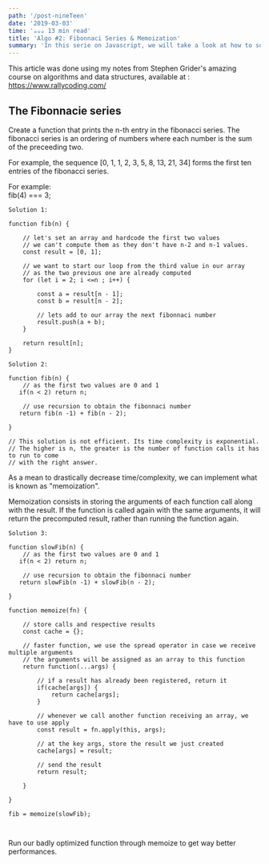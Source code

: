 ```yaml
---
path: '/post-nineTeen'
date: '2019-03-03'
time: '☕️☕️☕️ 13 min read'
title: 'Algo #2: Fibonnaci Series & Memoization'
summary: 'In this serie on Javascript, we will take a look at how to solve the Fibonnacie series.'
---
```


This article was done using my notes from Stephen Grider's amazing course on algorithms and data structures, available at : https://www.rallycoding.com/

## The Fibonnacie series

Create a function that prints the n-th entry in the fibonacci series.
The fibonacci series is an ordering of numbers where each number is the sum of the preceeding two.

For example, the sequence [0, 1, 1, 2, 3, 5, 8, 13, 21, 34] forms the first ten entries of the fibonacci series.<br>

For example:<br>
fib(4) === 3;

```
Solution 1:

function fib(n) {

    // let's set an array and hardcode the first two values
    // we can't compute them as they don't have n-2 and n-1 values.
    const result = [0, 1];

    // we want to start our loop from the third value in our array
    // as the two previous one are already computed
    for (let i = 2; i <=n ; i++) {

        const a = result[n - 1];
        const b = result[n - 2];

        // lets add to our array the next fibonnaci number
        result.push(a + b);
    }

    return result[n];
}
```

```
Solution 2:

function fib(n) {
    // as the first two values are 0 and 1
   if(n < 2) return n;

    // use recursion to obtain the fibonnaci number
   return fib(n -1) + fib(n - 2);

}

// This solution is not efficient. Its time complexity is exponential.
// The higher is n, the greater is the number of function calls it has to run to come
// with the right answer.

```

As a mean to drastically decrease time/complexity, we can implement what is known as "memoization".

Memoization consists in storing the arguments of each function call along with the result. If the function is called again with the same arguments,
it will return the precomputed result, rather than running the function again.

```
Solution 3:

function slowFib(n) {
    // as the first two values are 0 and 1
   if(n < 2) return n;

    // use recursion to obtain the fibonnaci number
   return slowFib(n -1) + slowFib(n - 2);

}

function memoize(fn) {

    // store calls and respective results
    const cache = {};

    // faster function, we use the spread operator in case we receive multiple arguments
    // the arguments will be assigned as an array to this function
    return function(...args) {

        // if a result has already been registered, return it
        if(cache[args]) {
            return cache[args];
        }

        // whenever we call another function receiving an array, we have to use apply
        const result = fn.apply(this, args);

        // at the key args, store the result we just created
        cache[args] = result;

        // send the result
        return result;

    }

}

fib = memoize(slowFib);



```

Run our badly optimized function through memoize to get way better performances.
